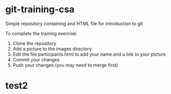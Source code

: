 # git-training-csa

Simple repository containing and HTML file for introduction to git

To complete the training exercise:

1. Clone the repository
2. Add a picture to the images directory
3. Edit the file participants.html to add your name and a link to your picture
4. Commit your changes
5. Push your changes (you may need to merge first)

# test2
